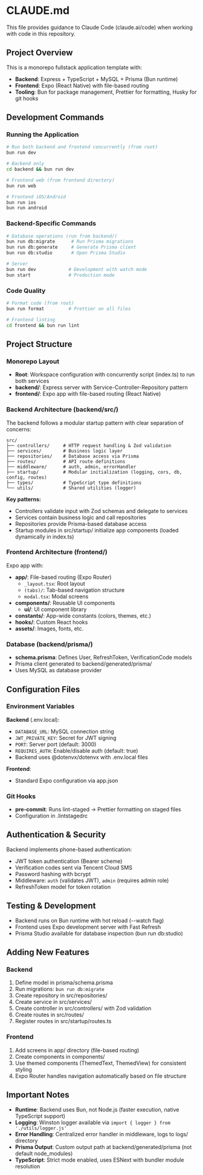 # CLAUDE.md

This file provides guidance to Claude Code (claude.ai/code) when working with code in this repository.

## Project Overview

This is a monorepo fullstack application template with:
- **Backend**: Express + TypeScript + MySQL + Prisma (Bun runtime)
- **Frontend**: Expo (React Native) with file-based routing
- **Tooling**: Bun for package management, Prettier for formatting, Husky for git hooks

## Development Commands

### Running the Application

```bash
# Run both backend and frontend concurrently (from root)
bun run dev

# Backend only
cd backend && bun run dev

# Frontend web (from frontend directory)
bun run web

# Frontend iOS/Android
bun run ios
bun run android
```

### Backend-Specific Commands

```bash
# Database operations (run from backend/)
bun run db:migrate      # Run Prisma migrations
bun run db:generate     # Generate Prisma client
bun run db:studio       # Open Prisma Studio

# Server
bun run dev            # Development with watch mode
bun start              # Production mode
```

### Code Quality

```bash
# Format code (from root)
bun run format         # Prettier on all files

# Frontend linting
cd frontend && bun run lint
```

## Project Structure

### Monorepo Layout

- **Root**: Workspace configuration with concurrently script (index.ts) to run both services
- **backend/**: Express server with Service-Controller-Repository pattern
- **frontend/**: Expo app with file-based routing (React Native)

### Backend Architecture (backend/src/)

The backend follows a modular startup pattern with clear separation of concerns:

```
src/
├── controllers/     # HTTP request handling & Zod validation
├── services/        # Business logic layer
├── repositories/    # Database access via Prisma
├── routes/          # API route definitions
├── middleware/      # auth, admin, errorHandler
├── startup/         # Modular initialization (logging, cors, db, config, routes)
├── types/           # TypeScript type definitions
└── utils/           # Shared utilities (logger)
```

**Key patterns:**
- Controllers validate input with Zod schemas and delegate to services
- Services contain business logic and call repositories
- Repositories provide Prisma-based database access
- Startup modules in src/startup/ initialize app components (loaded dynamically in index.ts)

### Frontend Architecture (frontend/)

Expo app with:
- **app/**: File-based routing (Expo Router)
  - `_layout.tsx`: Root layout
  - `(tabs)/`: Tab-based navigation structure
  - `modal.tsx`: Modal screens
- **components/**: Reusable UI components
  - **ui/**: UI component library
- **constants/**: App-wide constants (colors, themes, etc.)
- **hooks/**: Custom React hooks
- **assets/**: Images, fonts, etc.

### Database (backend/prisma/)

- **schema.prisma**: Defines User, RefreshToken, VerificationCode models
- Prisma client generated to backend/generated/prisma/
- Uses MySQL as database provider

## Configuration Files

### Environment Variables

**Backend** (.env.local):
- `DATABASE_URL`: MySQL connection string
- `JWT_PRIVATE_KEY`: Secret for JWT signing
- `PORT`: Server port (default: 3000)
- `REQUIRES_AUTH`: Enable/disable auth (default: true)
- Backend uses @dotenvx/dotenvx with .env.local files

**Frontend**:
- Standard Expo configuration via app.json

### Git Hooks

- **pre-commit**: Runs lint-staged → Prettier formatting on staged files
- Configuration in .lintstagedrc

## Authentication & Security

Backend implements phone-based authentication:
- JWT token authentication (Bearer scheme)
- Verification codes sent via Tencent Cloud SMS
- Password hashing with bcrypt
- Middleware: `auth` (validates JWT), `admin` (requires admin role)
- RefreshToken model for token rotation

## Testing & Development

- Backend runs on Bun runtime with hot reload (--watch flag)
- Frontend uses Expo development server with Fast Refresh
- Prisma Studio available for database inspection (bun run db:studio)

## Adding New Features

### Backend

1. Define model in prisma/schema.prisma
2. Run migrations: `bun run db:migrate`
3. Create repository in src/repositories/
4. Create service in src/services/
5. Create controller in src/controllers/ with Zod validation
6. Create routes in src/routes/
7. Register routes in src/startup/routes.ts

### Frontend

1. Add screens in app/ directory (file-based routing)
2. Create components in components/
3. Use themed components (ThemedText, ThemedView) for consistent styling
4. Expo Router handles navigation automatically based on file structure

## Important Notes

- **Runtime**: Backend uses Bun, not Node.js (faster execution, native TypeScript support)
- **Logging**: Winston logger available via `import { logger } from './utils/logger.js'`
- **Error Handling**: Centralized error handler in middleware, logs to logs/ directory
- **Prisma Output**: Custom output path at backend/generated/prisma (not default node_modules)
- **TypeScript**: Strict mode enabled, uses ESNext with bundler module resolution
